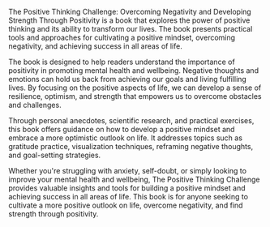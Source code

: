 The Positive Thinking Challenge: Overcoming Negativity and Developing Strength Through Positivity is a book that explores the power of positive thinking and its ability to transform our lives. The book presents practical tools and approaches for cultivating a positive mindset, overcoming negativity, and achieving success in all areas of life.

The book is designed to help readers understand the importance of positivity in promoting mental health and wellbeing. Negative thoughts and emotions can hold us back from achieving our goals and living fulfilling lives. By focusing on the positive aspects of life, we can develop a sense of resilience, optimism, and strength that empowers us to overcome obstacles and challenges.

Through personal anecdotes, scientific research, and practical exercises, this book offers guidance on how to develop a positive mindset and embrace a more optimistic outlook on life. It addresses topics such as gratitude practice, visualization techniques, reframing negative thoughts, and goal-setting strategies.

Whether you're struggling with anxiety, self-doubt, or simply looking to improve your mental health and wellbeing, The Positive Thinking Challenge provides valuable insights and tools for building a positive mindset and achieving success in all areas of life. This book is for anyone seeking to cultivate a more positive outlook on life, overcome negativity, and find strength through positivity.
